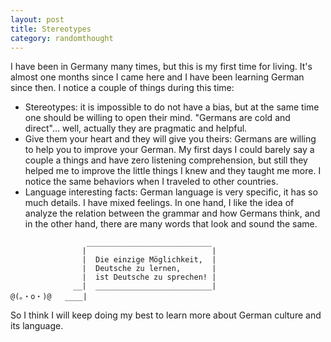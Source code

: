 ```yaml
---
layout: post
title: Stereotypes 
category: randomthought
---
```


I have been in Germany many times, but this is my first time for living. It's almost one months since I came here and I have been learning German since then. I notice a couple of things during this time:

* Stereotypes: it is impossible to do not have a bias, but at the same time one should be willing to open their mind. "Germans are cold and direct"... well, actually they are pragmatic and helpful.
* Give them your heart and they will give you theirs: Germans are willing to help you to improve your German. My first days I could barely say a couple a things and have zero listening comprehension, but still they helped me to improve the little things I knew and  they taught me more. I notice the same behaviors when I traveled to other countries.
* Language interesting facts: German language is very specific, it has so much details. I have mixed feelings. In one hand, I like the idea of analyze the relation between the grammar and how Germans think, and in the other hand, there are many words that look and sound the same. 


```
                 ____________________________
                |                            |
                |  Die einzige Möglichkeit,  |
                |  Deutsche zu lernen,       |
                |  ist Deutsche zu sprechen! |
              __|  __________________________|  
@(。・o・)@   ____|
```

So I think I will keep doing my best to learn more about German culture and its language.

